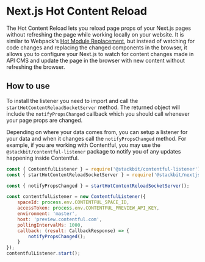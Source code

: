 # Next.js Hot Content Reload

The Hot Content Reload lets you reload page props of your Next.js pages without refreshing the page while working locally on your website. It is similar to Webpack's [Hot Module Replacement](https://webpack.js.org/concepts/hot-module-replacement/), but instead of watching for code changes and replacing the changed components in the browser, it allows you to configure your Next.js to watch for content changes made in API CMS and update the page in the browser with new content without refreshing the browser.

## How to use

To install the listener you need to import and call the `startHotContentReloadSocketServer` method. The returned object will include the `notifyPropsChanged` callback which you should call whenever your page props are changed.

Depending on where your data comes from, you can setup a listener for your data and when it changes call the `notifyPropsChanged` method.  For example, if you are working with Contentful, you may use the `@stackbit/contentful-listener` package to notify you of any updates happening inside Contentful.


```javascript
const { ContentfulListener } = require('@stackbit/contentful-listener');
const { startHotContentReloadSocketServer } = require('@stackbit/nextjs-hot-content-reload');

const { notifyPropsChanged } = startHotContentReloadSocketServer();

const contentfulListener = new ContentfulListener({
    spaceId: process.env.CONTENTFUL_SPACE_ID,
    accessToken: process.env.CONTENTFUL_PREVIEW_API_KEY,
    environment: 'master',
    host: 'preview.contentful.com',
    pollingIntervalMs: 1000,
    callback: (result: CallbackResponse) => {
        notifyPropsChanged();
    }
});
contentfulListener.start();
```
